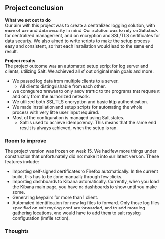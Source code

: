 ## Project conclusion ##  

**What we set out to do**  
Our aim with this project was to create a centralized logging solution, with ease of use and data security in mind. Our solution was to rely on Saltstack for centralized management, and on encryption and SSL/TLS certificates for data security. We also aimed to write scripts to make the setup process easy and consistent, so that each installation would lead to the same end result.
 
 
**Project results**  
The project outcome was an automated setup script for log server and clients, utilizing Salt. We achieved all of out original main goals and more.
- We passed log data from multiple clients to a server.
  - All clients distinguishable from each other.
- We configured firewall to only allow traffic to the programs that require it and only from the authorized network.
- We utilized both SSL/TLS encryption and basic http authentication.
- We made installation and setup scripts for automating the whole process with very little user input required.
- Most of the configuration is managed using Salt states.
  - Salt is used to achieve idempotency. This means that the same end result is always achieved, when the setup is ran.

### Room to improve ###  
The project version was frozen on week 15. We had few more things under construction that unfortunately did not make it into our latest version. These features include:  
- Importing self-signed certificates to Firefox automatically. In the current build, this has to be done manually through few clicks.
- Importing dashboards to Kibana automatically. Currently, when you load the Kibana main page, you have no dashboards to show until you make some.
- Generating keypairs for more than 1 client.
- Automated identification for new log files to forward. Only those log files specified on salt rsyslog conf are forwarded, and to add more log gathering locations, one would have to add them to salt rsyslog configuration (imfile action).

### Thoughts ###  
